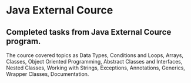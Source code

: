 # Java External Cource
## Completed tasks from Java External Cource program.
The cource covered topics as Data Types, Conditions and Loops, Arrays, Classes, Object Oriented Programming, Abstract Classes and Interfaces, Nested Classes, Working with Strings, Exceptions, Annotations, Generics, Wrapper Classes, Documentation.

